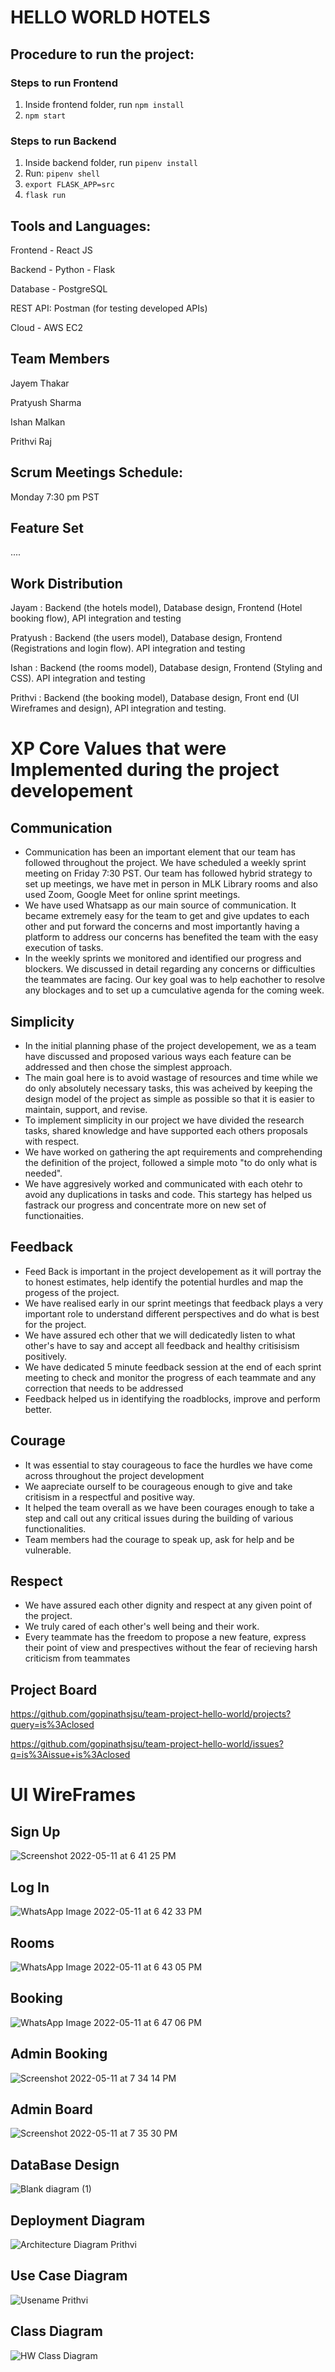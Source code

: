 # HELLO WORLD HOTELS

## Procedure to run the project:

### Steps to run Frontend

1. Inside frontend folder, run `npm install`
2. `npm start`

### Steps to run Backend

1. Inside backend folder, run `pipenv install`
2. Run: `pipenv shell`
3. `export FLASK_APP=src`
4. `flask run`

## Tools and Languages:

Frontend - React JS

Backend - Python - Flask

Database - PostgreSQL

REST API: Postman (for testing developed APIs)

Cloud - AWS EC2

## Team Members

Jayem Thakar

Pratyush Sharma

Ishan Malkan

Prithvi Raj

## Scrum Meetings Schedule:

Monday 7:30 pm PST

## Feature Set

....

## Work Distribution

Jayam : Backend (the hotels model), Database design, Frontend (Hotel booking flow), API integration and testing

Pratyush : Backend (the users model), Database design, Frontend (Registrations and login flow). API integration and testing

Ishan : Backend (the rooms model), Database design, Frontend (Styling and CSS). API integration and testing

Prithvi : Backend (the booking model), Database design, Front end (UI Wireframes and design), API integration and testing.

# XP Core Values that were Implemented during the project developement

## Communication

- Communication has been an important element that our team has followed throughout the project. We have scheduled a weekly sprint meeting on Friday 7:30 PST. Our team has followed hybrid strategy to set up meetings, we have met in person in MLK Library rooms and also used Zoom, Google Meet for online sprint meetings.
- We have used Whatsapp as our main source of communication. It became extremely easy for the team to get and give updates to each other and put forward the concerns and most importantly having a platform to address our concerns has benefited the team with the easy execution of tasks.
- In the weekly sprints we monitored and identified our progress and blockers. We discussed in detail regarding any concerns or difficulties the teammates are facing. Our key goal was to help eachother to resolve any blockages and to set up a cumculative agenda for the coming week.

## Simplicity

- In the initial planning phase of the project developement, we as a team have discussed and proposed various ways each feature can be addressed and then chose the simplest approach.
- The main goal here is to avoid wastage of resources and time while we do only absolutely necessary tasks, this was acheived by keeping the design model of the project as simple as possible so that it is easier to maintain, support, and revise.
- To implement simplicity in our project we have divided the research tasks, shared knowledge and have supported each others proposals with respect.
- We have worked on gathering the apt requirements and comprehending the definition of the project, followed a simple moto "to do only what is needed".
- We have aggresively worked and communicated with each otehr to avoid any duplications in tasks and code. This startegy has helped us fastrack our progress and concentrate more on new set of functionaities.

## Feedback

- Feed Back is important in the project developement as it will portray the to honest estimates, help identify the potential hurdles and map the progess of the project.
- We have realised early in our sprint meetings that feedback plays a very important role to understand different perspectives and do what is best for the project.
- We have assured ech other that we will dedicatedly listen to what other's have to say and accept all feedback and healthy critisisism positively.
- We have dedicated 5 minute feedback session at the end of each sprint meeting to check and monitor the progress of each teammate and any correction that needs to be addressed
- Feedback helped us in identifying the roadblocks, improve and perform better.

## Courage

- It was essential to stay courageous to face the hurdles we have come across throughout the project development
- We aapreciate ourself to be courageous enough to give and take critisism in a respectful and positive way.
- It helped the team overall as we have been courages enough to take a step and call out any critical issues during the building of various functionalities.
- Team members had the courage to speak up, ask for help and be vulnerable.

## Respect

- We have assured each other dignity and respect at any given point of the project.
- We truly cared of each other's well being and their work.
- Every teammate has the freedom to propose a new feature, express their point of view and prespectives without the fear of recieving harsh criticism from
  teammates
  
 ## Project Board 
 
 https://github.com/gopinathsjsu/team-project-hello-world/projects?query=is%3Aclosed
 
 https://github.com/gopinathsjsu/team-project-hello-world/issues?q=is%3Aissue+is%3Aclosed

# UI WireFrames

## Sign Up

![Screenshot 2022-05-11 at 6 41 25 PM](https://user-images.githubusercontent.com/58871002/167978029-d76d5517-bc80-4044-960f-c1b06ff96e83.png)

## Log In

![WhatsApp Image 2022-05-11 at 6 42 33 PM](https://user-images.githubusercontent.com/58871002/167978541-b5550a5c-fc84-4b09-8271-16ea8881ac84.jpeg)

## Rooms

![WhatsApp Image 2022-05-11 at 6 43 05 PM](https://user-images.githubusercontent.com/58871002/167978599-ab35357e-5727-4224-b4fc-f276ef87ef68.jpeg)

## Booking

![WhatsApp Image 2022-05-11 at 6 47 06 PM](https://user-images.githubusercontent.com/58871002/167978660-e990fbf2-5632-47d1-8ecb-699e3804290e.jpeg)

## Admin Booking

![Screenshot 2022-05-11 at 7 34 14 PM](https://user-images.githubusercontent.com/58871002/167980408-c53d6cd5-0ed7-489c-be12-e8397f54e07e.png)

## Admin Board

![Screenshot 2022-05-11 at 7 35 30 PM](https://user-images.githubusercontent.com/58871002/167980452-2006aa73-28f9-464a-851b-077f06a5354e.png)

## DataBase Design

![Blank diagram (1)](https://user-images.githubusercontent.com/58871002/168221284-9c0828ac-c43e-40c0-9fd8-2c4b385d0500.png)

## Deployment Diagram

![Architecture Diagram Prithvi](https://user-images.githubusercontent.com/58871002/167961623-13b70651-f8f5-47bd-b4a8-6511259284dd.png)

## Use Case Diagram
![Usename Prithvi](https://user-images.githubusercontent.com/58871002/167992670-99014631-0466-479d-982c-df8d9cb393dc.png)

## Class Diagram
![HW Class Diagram](https://user-images.githubusercontent.com/53856854/168188044-8b2cf918-e008-4db3-941a-c11106324fa6.png)
